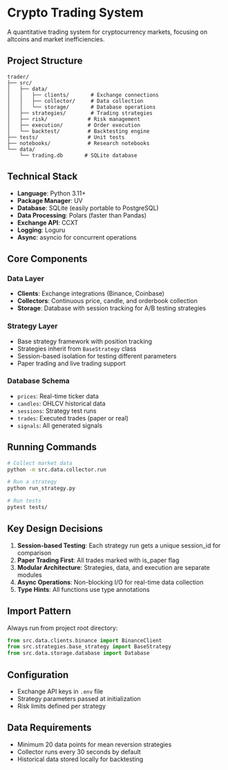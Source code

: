 # Crypto Trading System

A quantitative trading system for cryptocurrency markets, focusing on altcoins and market inefficiencies.

## Project Structure
```
trader/
├── src/
│   ├── data/
│   │   ├── clients/       # Exchange connections
│   │   ├── collector/     # Data collection
│   │   └── storage/       # Database operations
│   ├── strategies/        # Trading strategies
│   ├── risk/             # Risk management
│   ├── execution/        # Order execution
│   └── backtest/         # Backtesting engine
├── tests/                # Unit tests
├── notebooks/            # Research notebooks
└── data/
    └── trading.db       # SQLite database
```

## Technical Stack
- **Language**: Python 3.11+
- **Package Manager**: UV
- **Database**: SQLite (easily portable to PostgreSQL)
- **Data Processing**: Polars (faster than Pandas)
- **Exchange API**: CCXT
- **Logging**: Loguru
- **Async**: asyncio for concurrent operations

## Core Components

### Data Layer
- **Clients**: Exchange integrations (Binance, Coinbase)
- **Collectors**: Continuous price, candle, and orderbook collection
- **Storage**: Database with session tracking for A/B testing strategies

### Strategy Layer
- Base strategy framework with position tracking
- Strategies inherit from `BaseStrategy` class
- Session-based isolation for testing different parameters
- Paper trading and live trading support

### Database Schema
- `prices`: Real-time ticker data
- `candles`: OHLCV historical data
- `sessions`: Strategy test runs
- `trades`: Executed trades (paper or real)
- `signals`: All generated signals

## Running Commands
```bash
# Collect market data
python -m src.data.collector.run

# Run a strategy
python run_strategy.py

# Run tests
pytest tests/
```

## Key Design Decisions

1. **Session-based Testing**: Each strategy run gets a unique session_id for comparison
2. **Paper Trading First**: All trades marked with is_paper flag
3. **Modular Architecture**: Strategies, data, and execution are separate modules
4. **Async Operations**: Non-blocking I/O for real-time data collection
5. **Type Hints**: All functions use type annotations

## Import Pattern
Always run from project root directory:
```python
from src.data.clients.binance import BinanceClient
from src.strategies.base_strategy import BaseStrategy
from src.data.storage.database import Database
```

## Configuration
- Exchange API keys in `.env` file
- Strategy parameters passed at initialization
- Risk limits defined per strategy

## Data Requirements
- Minimum 20 data points for mean reversion strategies
- Collector runs every 30 seconds by default
- Historical data stored locally for backtesting